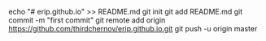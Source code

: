 echo "# erip.github.io" >> README.md
git init
git add README.md
git commit -m "first commit"
git remote add origin https://github.com/thirdchernov/erip.github.io.git
git push -u origin master
